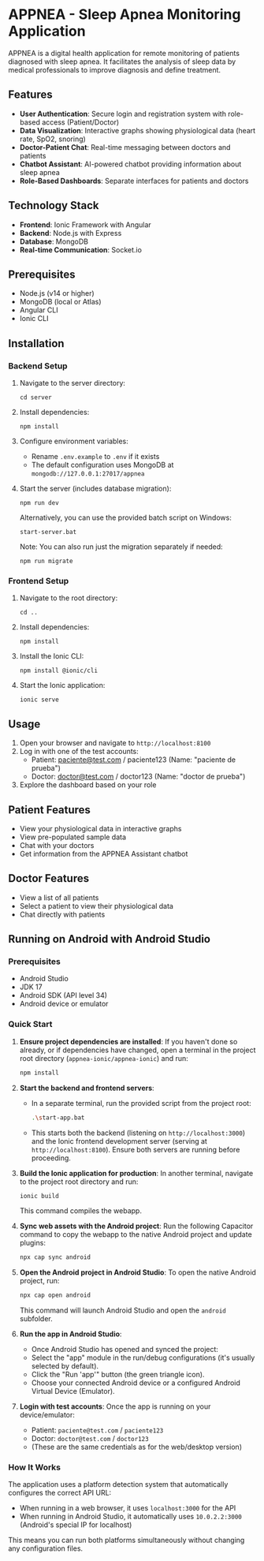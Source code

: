 # APPNEA - Sleep Apnea Monitoring Application

APPNEA is a digital health application for remote monitoring of patients diagnosed with sleep apnea. It facilitates the analysis of sleep data by medical professionals to improve diagnosis and define treatment.

## Features

- **User Authentication**: Secure login and registration system with role-based access (Patient/Doctor)
- **Data Visualization**: Interactive graphs showing physiological data (heart rate, SpO2, snoring)
- **Doctor-Patient Chat**: Real-time messaging between doctors and patients
- **Chatbot Assistant**: AI-powered chatbot providing information about sleep apnea
- **Role-Based Dashboards**: Separate interfaces for patients and doctors

## Technology Stack

- **Frontend**: Ionic Framework with Angular
- **Backend**: Node.js with Express
- **Database**: MongoDB
- **Real-time Communication**: Socket.io

## Prerequisites

- Node.js (v14 or higher)
- MongoDB (local or Atlas)
- Angular CLI
- Ionic CLI

## Installation

### Backend Setup

1. Navigate to the server directory:
   ```
   cd server
   ```

2. Install dependencies:
   ```
   npm install
   ```

3. Configure environment variables:
   - Rename `.env.example` to `.env` if it exists
   - The default configuration uses MongoDB at `mongodb://127.0.0.1:27017/appnea`

4. Start the server (includes database migration):
   ```
   npm run dev
   ```

   Alternatively, you can use the provided batch script on Windows:
   ```
   start-server.bat
   ```

   Note: You can also run just the migration separately if needed:
   ```
   npm run migrate
   ```

### Frontend Setup

1. Navigate to the root directory:
   ```
   cd ..
   ```

2. Install dependencies:
   ```
   npm install
   ```

3. Install the Ionic CLI:
   ```
   npm install @ionic/cli
   ```

3. Start the Ionic application:
   ```
   ionic serve
   ```

## Usage

1. Open your browser and navigate to `http://localhost:8100`
2. Log in with one of the test accounts:
   - Patient: paciente@test.com / paciente123 (Name: "paciente de prueba")
   - Doctor: doctor@test.com / doctor123 (Name: "doctor de prueba")
3. Explore the dashboard based on your role

## Patient Features

- View your physiological data in interactive graphs
- View pre-populated sample data
- Chat with your doctors
- Get information from the APPNEA Assistant chatbot

## Doctor Features

- View a list of all patients
- Select a patient to view their physiological data
- Chat directly with patients

## Running on Android with Android Studio

### Prerequisites

- Android Studio
- JDK 17
- Android SDK (API level 34)
- Android device or emulator

### Quick Start

1.  **Ensure project dependencies are installed**:
    If you haven't done so already, or if dependencies have changed, open a terminal in the project root directory (`appnea-ionic/appnea-ionic`) and run:
    ```bash
    npm install
    ```

2.  **Start the backend and frontend servers**:
    - In a separate terminal, run the provided script from the project root:
      ```bash
      .\start-app.bat
      ```
    - This starts both the backend (listening on `http://localhost:3000`) and the Ionic frontend development server (serving at `http://localhost:8100`). Ensure both servers are running before proceeding.

3.  **Build the Ionic application for production**:
    In another terminal, navigate to the project root directory and run:
    ```bash
    ionic build
    ```
    This command compiles the webapp.

4.  **Sync web assets with the Android project**:
    Run the following Capacitor command to copy the webapp to the native Android project and update plugins:
    ```bash
    npx cap sync android
    ```

5.  **Open the Android project in Android Studio**:
    To open the native Android project, run:
    ```bash
    npx cap open android
    ```
    This command will launch Android Studio and open the `android` subfolder.

6.  **Run the app in Android Studio**:
    - Once Android Studio has opened and synced the project:
    - Select the "app" module in the run/debug configurations (it's usually selected by default).
    - Click the "Run 'app'" button (the green triangle icon).
    - Choose your connected Android device or a configured Android Virtual Device (Emulator).

7.  **Login with test accounts**:
    Once the app is running on your device/emulator:
    - Patient: `paciente@test.com` / `paciente123`
    - Doctor: `doctor@test.com` / `doctor123`
    - (These are the same credentials as for the web/desktop version)

### How It Works

The application uses a platform detection system that automatically configures the correct API URL:

- When running in a web browser, it uses `localhost:3000` for the API
- When running in Android Studio, it automatically uses `10.0.2.2:3000` (Android's special IP for localhost)

This means you can run both platforms simultaneously without changing any configuration files.
